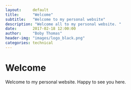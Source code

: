 ```yaml
---
layout:     default
title:      "Welcome"
subtitle:   "Welcome to my personal website"
description: "Welcome all to my personal website. "
date:       2017-02-18 12:00:00
author:     "Boby Thomas"
header-img: "images/logo_black.png"
categories: technical
---
```



# Welcome  
   
Welcome to my personal website. Happy to see you here.

